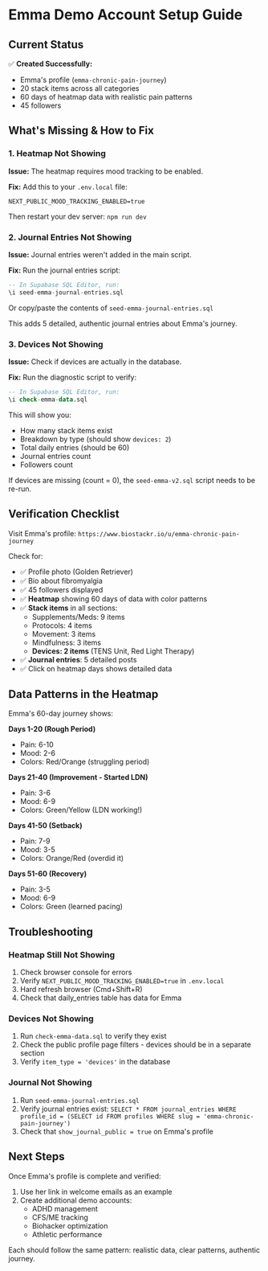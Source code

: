 # Emma Demo Account Setup Guide

## Current Status

✅ **Created Successfully:**
- Emma's profile (`emma-chronic-pain-journey`)
- 20 stack items across all categories
- 60 days of heatmap data with realistic pain patterns
- 45 followers

## What's Missing & How to Fix

### 1. Heatmap Not Showing
**Issue:** The heatmap requires mood tracking to be enabled.

**Fix:** Add this to your `.env.local` file:
```
NEXT_PUBLIC_MOOD_TRACKING_ENABLED=true
```
Then restart your dev server: `npm run dev`

### 2. Journal Entries Not Showing
**Issue:** Journal entries weren't added in the main script.

**Fix:** Run the journal entries script:
```sql
-- In Supabase SQL Editor, run:
\i seed-emma-journal-entries.sql
```
Or copy/paste the contents of `seed-emma-journal-entries.sql`

This adds 5 detailed, authentic journal entries about Emma's journey.

### 3. Devices Not Showing
**Issue:** Check if devices are actually in the database.

**Fix:** Run the diagnostic script to verify:
```sql
-- In Supabase SQL Editor, run:
\i check-emma-data.sql
```

This will show you:
- How many stack items exist
- Breakdown by type (should show `devices: 2`)
- Total daily entries (should be 60)
- Journal entries count
- Followers count

If devices are missing (count = 0), the `seed-emma-v2.sql` script needs to be re-run.

## Verification Checklist

Visit Emma's profile: `https://www.biostackr.io/u/emma-chronic-pain-journey`

Check for:
- ✅ Profile photo (Golden Retriever)
- ✅ Bio about fibromyalgia
- ✅ 45 followers displayed
- ✅ **Heatmap** showing 60 days of data with color patterns
- ✅ **Stack items** in all sections:
  - Supplements/Meds: 9 items
  - Protocols: 4 items
  - Movement: 3 items
  - Mindfulness: 3 items
  - **Devices: 2 items** (TENS Unit, Red Light Therapy)
- ✅ **Journal entries**: 5 detailed posts
- ✅ Click on heatmap days shows detailed data

## Data Patterns in the Heatmap

Emma's 60-day journey shows:

**Days 1-20 (Rough Period)**
- Pain: 6-10
- Mood: 2-6
- Colors: Red/Orange (struggling period)

**Days 21-40 (Improvement - Started LDN)**
- Pain: 3-6  
- Mood: 6-9
- Colors: Green/Yellow (LDN working!)

**Days 41-50 (Setback)**
- Pain: 7-9
- Mood: 3-5
- Colors: Orange/Red (overdid it)

**Days 51-60 (Recovery)**
- Pain: 3-5
- Mood: 6-9
- Colors: Green (learned pacing)

## Troubleshooting

### Heatmap Still Not Showing
1. Check browser console for errors
2. Verify `NEXT_PUBLIC_MOOD_TRACKING_ENABLED=true` in `.env.local`
3. Hard refresh browser (Cmd+Shift+R)
4. Check that daily_entries table has data for Emma

### Devices Not Showing
1. Run `check-emma-data.sql` to verify they exist
2. Check the public profile page filters - devices should be in a separate section
3. Verify `item_type = 'devices'` in the database

### Journal Not Showing
1. Run `seed-emma-journal-entries.sql`
2. Verify journal entries exist: `SELECT * FROM journal_entries WHERE profile_id = (SELECT id FROM profiles WHERE slug = 'emma-chronic-pain-journey')`
3. Check that `show_journal_public = true` on Emma's profile

## Next Steps

Once Emma's profile is complete and verified:
1. Use her link in welcome emails as an example
2. Create additional demo accounts:
   - ADHD management
   - CFS/ME tracking
   - Biohacker optimization
   - Athletic performance

Each should follow the same pattern: realistic data, clear patterns, authentic journey.

